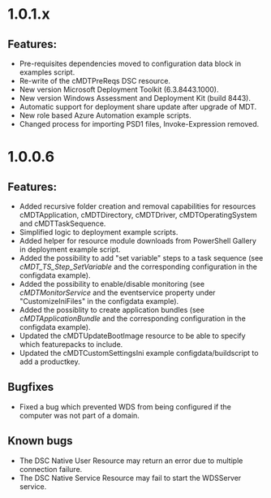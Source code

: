 # 1.0.1.x
## Features:
- Pre-requisites dependencies moved to configuration data block in examples script.
- Re-write of the cMDTPreReqs DSC resource.
- New version Microsoft Deployment Toolkit (6.3.8443.1000).
- New version Windows Assessment and Deployment Kit (build 8443).
- Automatic support for deployment share update after upgrade of MDT.
- New role based Azure Automation example scripts.
- Changed process for importing PSD1 files, Invoke-Expression removed.

# 1.0.0.6
## Features:
- Added recursive folder creation and removal capabilities for resources cMDTApplication, cMDTDirectory, cMDTDriver, cMDTOperatingSystem and cMDTTaskSequence.
- Simplified logic to deployment example scripts.
- Added helper for resource module downloads from PowerShell Gallery in deployment example script.
- Added the possibility to add "set variable" steps to a task sequence (see _cMDT_TS_Step_SetVariable_ and the corresponding configuration in the configdata example).
- Added the possibility to enable/disable monitoring (see _cMDTMonitorService_ and the eventservice property under "CustomizeIniFiles" in the configdata example).
- Added the possiblity to create application bundles (see _cMDTApplicationBundle_ and the corresponding configuration in the configdata example).
- Updated the cMDTUpdateBootImage resource to be able to specify which featurepacks to include.
- Updated the cMDTCustomSettingsIni example configdata/buildscript to add a productkey.

## Bugfixes
- Fixed a bug which prevented WDS from being configured if the computer was not part of a domain.

## Known bugs
- The DSC Native User Resource may return an error due to multiple connection failure.
- The DSC Native Service Resource may fail to start the WDSServer service.